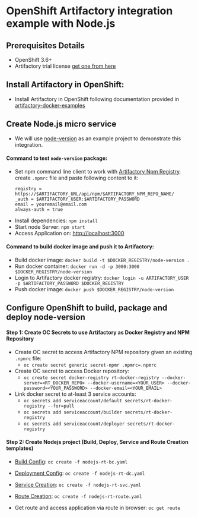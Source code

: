 # OpenShift Artifactory integration example with Node.js

## Prerequisites Details

* OpenShift 3.6+
* Artifactory trial license [get one from here](https://www.jfrog.com/artifactory/free-trial/)

## Install Artifactory in OpenShift:

* Install Artifactory in OpenShift following documentation provided in [artifactory-docker-examples](https://github.com/jfrog/artifactory-docker-examples/tree/master/openshift/artifactory)

## Create Node.js micro service 

* We will use [node-version](https://github.com/jainishshah17/node-version/) as an example project to demonstrate this integration.

#### Command to test `node-version` package:

* Set npm command line client to work with [Artifactory Npm Registry](https://www.jfrog.com/confluence/display/RTF/Npm+Registry).<br>
    create `.npmrc` file and paste following content to it:
    ```
    registry = https://$ARTIFACTORY_URL/api/npm/$ARTIFACTORY_NPM_REPO_NAME/
    _auth = $ARTIFACTORY_USER:$ARTIFACTORY_PASSWORD
    email = youremail@email.com
    always-auth = true
    ```
* Install dependencies: `npm install` <Br>
* Start node Server: `npm start` <Br>
* Access Application on: [http://localhost:3000](http://localhost:3000)

#### Command to build docker image and push it to Artifactory:

*   Build docker image: ```docker build -t $DOCKER_REGISTRY/node-version .```<Br>
*   Run docker container: ```docker run -d -p 3000:3000 $DOCKER_REGISTRY/node-version```<Br>
*   Login to Artifactory docker registry: ```docker login -u ARTIFACTORY_USER -p $ARTIFACTORY_PASSWORD $DOCKER_REGISTRY```<Br>
*   Push docker image: ```docker push $DOCKER_REGISTRY/node-version```


## Configure OpenShift to build, package and deploy node-version

#### Step 1: Create OC Secrets to use Artifactory as Docker Registry and NPM Repository

* Create OC secret to access Artifactory NPM repository given an existing `.npmrc` file: 
  * `oc create secret generic secret-npmr .npmrc=.npmrc`
* Create OC secret to access Docker repository:
  * `oc create secret docker-registry rt-docker-registry --docker-server=<RT_DOCKER_REPO> --docker-username=<YOUR_USER> --docker-password=<YOUR_PASSWORD> --docker-email=<YOUR_EMAIL>`
*  Link docker secret to at-least 3 service accounts:
   *   `oc secrets add serviceaccount/default secrets/rt-docker-registry --for=pull`
   *   `oc secrets add serviceaccount/builder secrets/rt-docker-registry`
   *   `oc secrets add serviceaccount/deployer secrets/rt-docker-registry`

#### Step 2: Create Nodejs project (Build, Deploy, Service and Route Creation templates)

*  [Build Config](nodejs-rt-bc.yaml): `oc create -f nodejs-rt-bc.yaml`

*  [Deployment Config](nodejs-rt-dc.yaml): `oc create -f nodejs-rt-dc.yaml`

*  [Service Creation](nodejs-rt-svc.yaml): `oc create -f nodejs-rt-svc.yaml`

*  [Route Creation](nodejs-rt-route.yaml): `oc create -f nodejs-rt-route.yaml`

*  Get route and access application via route in browser: `oc get route` 


